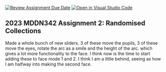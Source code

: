 [![Review Assignment Due Date](https://classroom.github.com/assets/deadline-readme-button-8d59dc4de5201274e310e4c54b9627a8934c3b88527886e3b421487c677d23eb.svg)](https://classroom.github.com/a/TMOxyln0)
[![Open in Visual Studio Code](https://classroom.github.com/assets/open-in-vscode-c66648af7eb3fe8bc4f294546bfd86ef473780cde1dea487d3c4ff354943c9ae.svg)](https://classroom.github.com/online_ide?assignment_repo_id=10681103&assignment_repo_type=AssignmentRepo)
## 2023 MDDN342 Assignment 2: Randomised Collections

Made a whole bunch of new sliders.  3 of these move the pupils, 3 of these move the eyes, rotate the arc as a smile and the height of the arc.  which gives a lot more functionality to the face.  I think now is the time to start adding these to face mode 1 and 2.  I think I am a little behind, seeing as how I am halfway into making the second face.